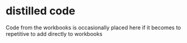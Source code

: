 # distilled code

Code from the workbooks is occasionally placed here if it becomes to repetitive to 
add directly to workbooks
